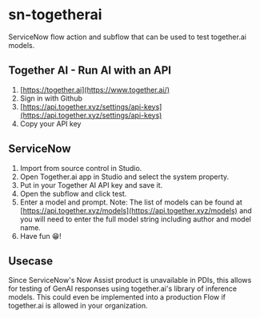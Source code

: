 # sn-togetherai
ServiceNow flow action and subflow that can be used to test together.ai models.

## Together AI - Run AI with an API

1. [https://together.ai](https://www.together.ai/)
2. Sign in with Github
3. [https://api.together.xyz/settings/api-keys](https://api.together.xyz/settings/api-keys)
4. Copy your API key

## ServiceNow

1. Import from source control in Studio.
2. Open Together.ai app in Studio and select the system property.
3. Put in your Together AI API key and save it.
4. Open the subflow and click test.
5. Enter a model and prompt. Note: The list of models can be found at [https://api.together.xyz/models](https://api.together.xyz/models) and you will need to enter the full model string including author and model name.
6. Have fun 😁!
   

## Usecase

Since ServiceNow's Now Assist product is unavailable in PDIs, this allows for testing of GenAI responses using together.ai's library of inference models. This could even be implemented into a production Flow if together.ai is allowed in your organization. 
